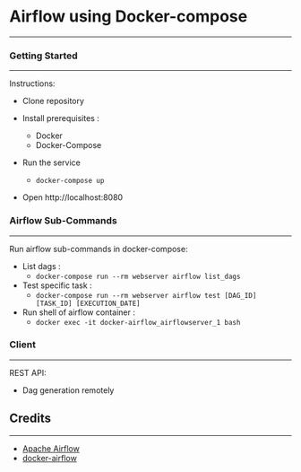 # Airflow using Docker-compose
---

### Getting Started 
---
Instructions: 
- Clone repository
- Install prerequisites :
    - Docker
    - Docker-Compose
- Run the service
    - `docker-compose up`

- Open http://localhost:8080


### Airflow Sub-Commands
---
Run airflow sub-commands in docker-compose:
- List dags :
    - `docker-compose run --rm webserver airflow list_dags` 
- Test specific task :     
    - `docker-compose run --rm webserver airflow test [DAG_ID] [TASK_ID] [EXECUTION_DATE]`
- Run shell of airflow container : 
    - `docker exec -it docker-airflow_airflowserver_1 bash`

### Client 
---
REST API:
- Dag generation remotely

## Credits
---
- [Apache Airflow](https://github.com/apache/incubator-airflow)
- [docker-airflow](https://github.com/puckel/docker-airflow/tree/1.10.0-5)


 

